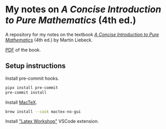 # My notes on *A Concise Introduction to Pure Mathematics* (4th ed.)

A repository for my notes on the textbook [*A Concise Introduction to Pure Mathematics*](https://www.routledge.com/A-Concise-Introduction-to-Pure-Mathematics/Liebeck/p/book/9781498722926) (4th ed.) by Martin Liebeck.

[PDF](https://web.math.ucsb.edu/~agboola/teaching/2021/fall/8/liebeck.pdf) of the book.

## Setup instructions

Install pre-commit hooks.

```bash
pipx install pre-commit
pre-commit install
```

Install [MacTeX](https://www.tug.org/mactex/mainpage2023.html).

```bash
brew install --cask mactex-no-gui
```

Install ["Latex Workshop"](https://marketplace.visualstudio.com/items?itemName=James-Yu.latex-workshop) VSCode extension.

